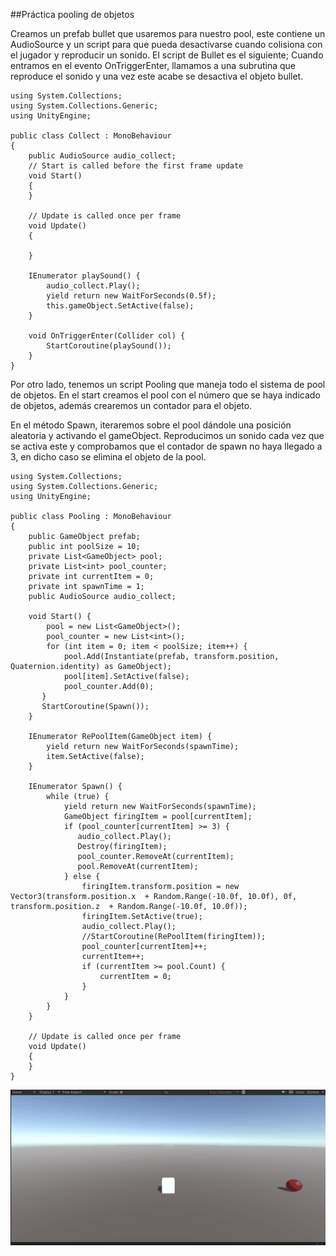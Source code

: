 ##Práctica pooling de objetos

Creamos un prefab bullet que usaremos para nuestro pool, este contiene un AudioSource y un script para que pueda desactivarse cuando colisiona con el jugador y reproducir un sonido.
El script de Bullet es el siguiente; Cuando entramos en el evento OnTriggerEnter, llamamos a una subrutina que reproduce el sonido y una vez este acabe se desactiva el objeto bullet.

```
using System.Collections;
using System.Collections.Generic;
using UnityEngine;

public class Collect : MonoBehaviour
{
    public AudioSource audio_collect;
    // Start is called before the first frame update
    void Start()
    {
    }

    // Update is called once per frame
    void Update()
    {
        
    }

    IEnumerator playSound() {
        audio_collect.Play();
        yield return new WaitForSeconds(0.5f);
        this.gameObject.SetActive(false);
    }

    void OnTriggerEnter(Collider col) {
        StartCoroutine(playSound());
    }
}
```
Por otro lado, tenemos un script Pooling que maneja todo el sistema de pool de objetos. En el start creamos el pool con el número que se haya indicado de objetos, además crearemos un contador para el objeto.

En el método Spawn, iteraremos sobre el pool dándole una posición aleatoria y activando el gameObject. Reproducimos un sonido cada vez que se activa este y comprobamos que el contador de spawn no haya llegado a 3, en dicho caso se elimina el objeto de la pool.
```
using System.Collections;
using System.Collections.Generic;
using UnityEngine;

public class Pooling : MonoBehaviour
{
    public GameObject prefab;
    public int poolSize = 10;
    private List<GameObject> pool;
    private List<int> pool_counter;
    private int currentItem = 0;
    private int spawnTime = 1;
    public AudioSource audio_collect;

    void Start() {
        pool = new List<GameObject>();
        pool_counter = new List<int>();
        for (int item = 0; item < poolSize; item++) {
            pool.Add(Instantiate(prefab, transform.position, Quaternion.identity) as GameObject);
            pool[item].SetActive(false);
            pool_counter.Add(0);
       }
       StartCoroutine(Spawn());
    }

    IEnumerator RePoolItem(GameObject item) {
        yield return new WaitForSeconds(spawnTime);
        item.SetActive(false);
    }

    IEnumerator Spawn() {
        while (true) {
            yield return new WaitForSeconds(spawnTime);
            GameObject firingItem = pool[currentItem];
            if (pool_counter[currentItem] >= 3) {
               audio_collect.Play();
               Destroy(firingItem);
               pool_counter.RemoveAt(currentItem);
               pool.RemoveAt(currentItem); 
            } else {
                firingItem.transform.position = new Vector3(transform.position.x  + Random.Range(-10.0f, 10.0f), 0f, transform.position.z  + Random.Range(-10.0f, 10.0f)); 
                firingItem.SetActive(true);
                audio_collect.Play();
                //StartCoroutine(RePoolItem(firingItem));
                pool_counter[currentItem]++;
                currentItem++;
                if (currentItem >= pool.Count) {
                    currentItem = 0;
                }
            }
        }
    }

    // Update is called once per frame
    void Update()
    {
    }
}
```
![alt-text](https://github.com/alu0101030531/FDV_Practicas/blob/main/FDV_Prac8/Readme_Images/3.gif "1")
